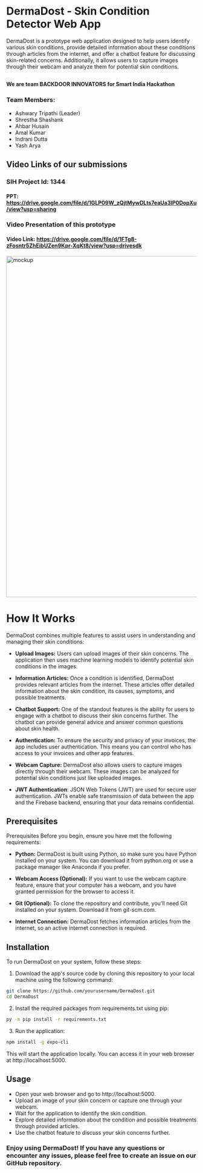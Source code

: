 # DermaDost - Skin Condition Detector Web App
DermaDost is a prototype web application designed to help users identify various skin conditions, provide detailed information about these conditions through articles from the internet, and offer a chatbot feature for discussing skin-related concerns. Additionally, it allows users to capture images through their webcam and analyze them for potential skin conditions.

##

#### We are team BACKDOOR INNOVATORS for Smart India Hackathon
### Team Members:
- Ashwary Tripathi (Leader)
- Shrestha Shashank
- Ahbar Husain
- Amal Kumar
- Indrani Dutta
- Yash Arya

## Video Links of our submissions
### SIH Project Id: 1344
#### PPT: https://drive.google.com/file/d/1GLP09W_zQjtMywDLts7eaUa3IP0DopXu/view?usp=sharing


### Video Presentation of this prototype
#### Video Link: https://drive.google.com/file/d/1FTg8-zFosntr5ZhEibUZen9Kpr-XqKt8/view?usp=drivesdk

<img src="https://github.com/Shresth72/DermaDost/assets/97455610/0a562c6f-1fd1-4a06-b0d0-d211ae86a0b6" alt="mockup" width="900"/>

# How It Works
DermaDost combines multiple features to assist users in understanding and managing their skin conditions:
- **Upload Images:** Users can upload images of their skin concerns. The application then uses machine learning models to identify potential skin conditions in the images.

- **Information Articles:** Once a condition is identified, DermaDost provides relevant articles from the internet. These articles offer detailed information about the skin condition, its causes, symptoms, and possible treatments.

- **Chatbot Support:** One of the standout features is the ability for users to engage with a chatbot to discuss their skin concerns further. The chatbot can provide general advice and answer common questions about skin health.

- **Authentication:** To ensure the security and privacy of your invoices, the app includes user authentication. This means you can control who has access to your invoices and other app features.

- **Webcam Capture:** DermaDost also allows users to capture images directly through their webcam. These images can be analyzed for potential skin conditions just like uploaded images.

- **JWT Authentication**: JSON Web Tokens (JWT) are used for secure user authentication. JWTs enable safe transmission of data between the app and the Firebase backend, ensuring that your data remains confidential.

## Prerequisites
Prerequisites
Before you begin, ensure you have met the following requirements:

- **Python:** DermaDost is built using Python, so make sure you have Python installed on your system. You can download it from python.org or use a package manager like Anaconda if you prefer.

- **Webcam Access (Optional):** If you want to use the webcam capture feature, ensure that your computer has a webcam, and you have granted permission for the browser to access it.

- **Git (Optional):** To clone the repository and contribute, you'll need Git installed on your system. Download it from git-scm.com.

- **Internet Connection:** DermaDost fetches information articles from the internet, so an active internet connection is required.

## Installation
To run DermaDost on your system, follow these steps:

1. Download the app's source code by cloning this repository to your local machine using the following command:

```bash
git clone https://github.com/yourusername/DermaDost.git
cd DermaDost
```

2. Install the required packages from requirements.txt using pip:
 ```bash
 py -m pip install -r requirements.txt
 ```
    
3. Run the application:
 ```bash
 npm install -g expo-cli
```
This will start the application locally. You can access it in your web browser at http://localhost:5000.

## Usage
- Open your web browser and go to http://localhost:5000.
- Upload an image of your skin concern or capture one through your webcam.
- Wait for the application to identify the skin condition.
- Explore detailed information about the condition and possible treatments through provided articles.
- Use the chatbot feature to discuss your skin concerns further.

### Enjoy using DermaDost! If you have any questions or encounter any issues, please feel free to create an issue on our GitHub repository.
